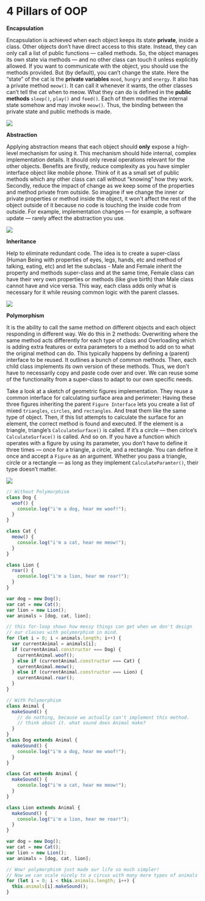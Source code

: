 # 4 Pillars of OOP

**Encapsulation**

Encapsulation is achieved when each object keeps its state **private**, inside a class. Other objects don’t have direct access to this state. Instead, they can only call a list of public functions — called methods. So, the object manages its own state via methods — and no other class can touch it unless explicitly allowed. If you want to communicate with the object, you should use the methods provided. But \(by default\), you can’t change the state. Here the “state” of the cat is the **private variables** `mood`, `hungry` and `energy`. It also has a private method `meow()`_._ It can call it whenever it wants, the other classes can’t tell the cat when to meow. What they can do is defined in the **public methods** `sleep()`, `play()` and `feed()`_._ Each of them modifies the internal state somehow and may invoke `meow()`_._ Thus, the binding between the private state and public methods is made.

![](../../.gitbook/assets/1%20%281%29.jpg)

**Abstraction**

Applying abstraction means that each object should **only** expose a high-level mechanism for using it. This mechanism should hide internal, complex implementation details. It should only reveal operations relevant for the other objects. Benefits are firstly, reduce complexity as you have simpler interface object like mobile phone. Think of it as a small set of public methods which any other class can call without “knowing” how they work. Secondly, reduce the impact of change as we keep some of the properties and method private from outside. So imagine if we change the inner or private properties or method inside the object, it won't affect the rest of the object outside of it because no code is touching the inside code from outside. For example, implementation changes — for example, a software update — rarely affect the abstraction you use.

![](../../.gitbook/assets/2.jpg)

**Inheritance**

Help to eliminate redundant code. The idea is to create a super-class \(Human Being with properties of eyes, legs, hands, etc and method of talking, eating, etc\) and let the subclass - Male and Female inherit the property and methods super-class and at the same time, Female class can have their very own properties or methods \(like give birth\) than Male class cannot have and vice versa. This way, each class adds only what is necessary for it while reusing common logic with the parent classes.

![](../../.gitbook/assets/3.jpg)

**Polymorphism**

It is the ability to call the same method on different objects and each object responding in different way. We do this in 2 methods: Overwriting where the same method acts differently for each type of class and Overloading which is adding extra features or extra parameters to a method to add on to what the original method can do. This typically happens by defining a \(parent\) interface to be reused. It outlines a bunch of common methods. Then, each child class implements its own version of these methods. Thus, we don't have to necessarily copy and paste code over and over. We can reuse some of the functionality from a super-class to adapt to our own specific needs.

Take a look at a sketch of geometric figures implementation. They reuse a common interface for calculating surface area and perimeter: Having these three figures inheriting the parent `Figure Interface` lets you create a list of mixed `triangles`, `circles`, and `rectangles`. And treat them like the same type of object. Then, if this list attempts to calculate the surface for an element, the correct method is found and executed. If the element is a triangle, triangle’s `CalculateSurface()` is called. If it’s a circle — then cirlce’s `CalculateSurface()` is called. And so on. If you have a function which operates with a figure by using its parameter, you don’t have to define it three times — once for a triangle, a circle, and a rectangle. You can define it once and accept a `Figure` as an argument. Whether you pass a triangle, circle or a rectangle — as long as they implement `CalculateParamter()`, their type doesn’t matter.

![](../../.gitbook/assets/4.jpg)

```javascript
// Without Polymorphism
class Dog {
  woof() {
    console.log("i'm a dog, hear me woof!");
  }
}

class Cat {
  meow() {
    console.log("i'm a cat, hear me meow!");
  }
}

class Lion {
  roar() {
    console.log("i'm a lion, hear me roar!");
  }
}

var dog = new Dog();
var cat = new Cat();
var lion = new Lion();
var animals = [dog, cat, lion];

// this for-loop shows how messy things can get when we don't design
// our classes with polymorphism in mind.
for (let i = 0; i < animals.length; i++) {
  var currentAnimal = animals[i];
  if (currentAnimal.constructor === Dog) {
    currentAnimal.woof();
  } else if (currentAnimal.constructor === Cat) {
    currentAnimal.meow();
  } else if (currentAnimal.constructor === Lion) {
    currentAnimal.roar();
  }
}
```

```javascript
// With Polymorphism
class Animal {
  makeSound() {
    // do nothing, because we actually can't implement this method.
    // think about it. what sound does Animal make?
  }
}
class Dog extends Animal {
  makeSound() {
    console.log("i'm a dog, hear me woof!");
  }
}

class Cat extends Animal {
  makeSound() {
    console.log("i'm a cat, hear me meow!");
  }
}

class Lion extends Animal {
  makeSound() {
    console.log("i'm a lion, hear me roar!");
  }
}

var dog = new Dog();
var cat = new Cat();
var lion = new Lion();
var animals = [dog, cat, lion];

// Wow! polymorphism just made our life so much simpler!
// Now we can scale nicely to a circus with many more types of animals with ease!
for (let i = 0; i < this.animals.length; i++) {
  this.animals[i].makeSound();
}
```

